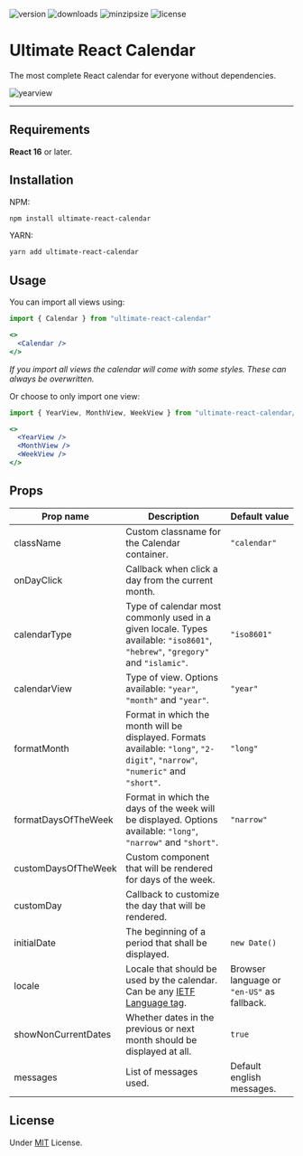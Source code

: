 ![version](https://img.shields.io/npm/v/ultimate-react-calendar/latest) ![downloads](https://img.shields.io/npm/dt/ultimate-react-calendar) ![minzipsize](https://img.shields.io/bundlephobia/minzip/ultimate-react-calendar/latest) ![license](https://img.shields.io/github/license/cecicifu/ultimate-react-calendar)

# Ultimate React Calendar

The most complete React calendar for everyone without dependencies.

![yearview](https://github.com/cecicifu/ultimate-react-calendar/assets/15237067/825ff5a4-388a-4c90-b3d9-4acd5d75468b)

---

## Requirements

**React 16** or later.

## Installation

NPM:

```bash
npm install ultimate-react-calendar
```

YARN:

```bash
yarn add ultimate-react-calendar
```

## Usage

You can import all views using:

```jsx
import { Calendar } from "ultimate-react-calendar"

<>
  <Calendar />
</>
```

_If you import all views the calendar will come with some styles. These can always be overwritten._

Or choose to only import one view:

```jsx
import { YearView, MonthView, WeekView } from "ultimate-react-calendar/views"

<>
  <YearView />
  <MonthView />
  <WeekView />
</>
```

## Props

| Prop name           | Description                                                                                                                   | Default value                              |
| ------------------- | ----------------------------------------------------------------------------------------------------------------------------- | ------------------------------------------ |
| className           | Custom classname for the Calendar container.                                                                                  | `"calendar"`                               |
| onDayClick          | Callback when click a day from the current month.                                                                             |                                            |
| calendarType        | Type of calendar most commonly used in a given locale. Types available: `"iso8601"`, `"hebrew"`, `"gregory"` and `"islamic"`. | `"iso8601"`                                |
| calendarView        | Type of view. Options available: `"year"`, `"month"` and `"year"`.                                                            | `"year"`                                   |
| formatMonth         | Format in which the month will be displayed. Formats available: `"long"`, `"2-digit"`, `"narrow"`, `"numeric"` and `"short"`. | `"long"`                                   |
| formatDaysOfTheWeek | Format in which the days of the week will be displayed. Options available: `"long"`, `"narrow"` and `"short"`.                | `"narrow"`                                 |
| customDaysOfTheWeek | Custom component that will be rendered for days of the week.                                                                  |                                            |
| customDay           | Callback to customize the day that will be rendered.                                                                          |                                            |
| initialDate         | The beginning of a period that shall be displayed.                                                                            | `new Date()`                               |
| locale              | Locale that should be used by the calendar. Can be any [IETF Language tag](https://en.wikipedia.org/wiki/IETF_language_tag).  | Browser language or `"en-US"` as fallback. |
| showNonCurrentDates | Whether dates in the previous or next month should be displayed at all.                                                       | `true`                                     |
| messages            | List of messages used.                                                                                                        | Default english messages.                  |

## License

Under [MIT](https://github.com/cecicifu/ultimate-react-calendar/blob/main/LICENSE) License.
